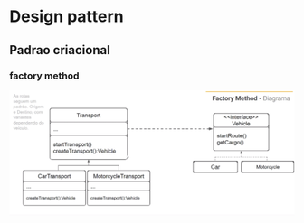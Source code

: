 # Design pattern
## Padrao criacional
### factory method
![Screenshot from 2023-09-01 19-50-36.png](Screenshot%20from%202023-09-01%2019-50-36.png)